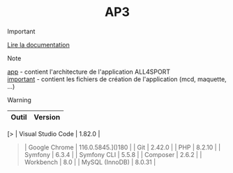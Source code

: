# <div align="center">AP3</div>

> [!IMPORTANT]
> [Lire la documentation ](../main/important/doc/utilisation.pdf)

> [!NOTE]
> [app](../main/app) - contient l'architecture de l'application ALL4SPORT<br>
> [important](../main/important) - contient les fichiers de création de l'application (mcd, maquette, ...)

> [!WARNING]
> | Outil  | Version |
> | ------------- | ------------- |
[> | Visual Studio Code | 1.82.0 |
> | Google Chrome | 116.0.5845.]()180 |
> | Git | 2.42.0 |
> | PHP | 8.2.10 |
> | Symfony | 6.3.4 |
> | Symfony CLI | 5.5.8 |
> | Composer | 2.6.2 |
> | Workbench | 8.0 |
> | MySQL (InnoDB) | 8.0.31 |
